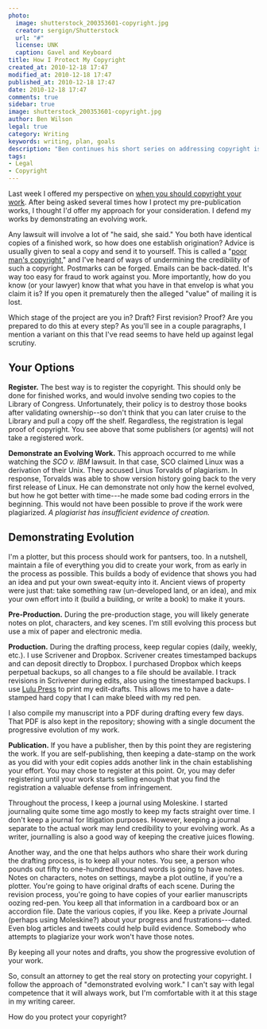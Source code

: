 ```yaml
---
photo:
  image: shutterstock_200353601-copyright.jpg
  creator: sergign/Shutterstock
  url: "#"
  license: UNK
  caption: Gavel and Keyboard
title: How I Protect My Copyright
created_at: 2010-12-18 17:47
modified_at: 2010-12-18 17:47
published_at: 2010-12-18 17:47
date: 2010-12-18 17:47
comments: true
sidebar: true
image: shutterstock_200353601-copyright.jpg
author: Ben Wilson
legal: true
category: Writing
keywords: writing, plan, goals
description: "Ben continues his short series on addressing copyright issues."
tags:
- Legal
- Copyright
---
```

Last week I offered my perspective on [when you should copyright your work](/writing/when-should-you-register-your-work/). After being asked several times how I protect my pre-publication works, I thought I'd offer my approach for your consideration. I defend my works by demonstrating an evolving work.

<!-- more -->

Any lawsuit will involve a lot of "he said, she said." You both have identical copies of a finished work, so how does one establish origination?
Advice is usually given to seal a copy and send it to yourself. This is called a "[poor man's copyright](http://en.wikipedia.org/wiki/Poor_man's_copyright)," and I've heard of ways of undermining the credibility of such a copyright. Postmarks can be forged. Emails can be back-dated. It's way too easy for fraud to work against you. More importantly, how do you know (or your lawyer) know that what you have in that envelop is what you claim it is? If you open it prematurely then the alleged "value" of mailing it is lost.

Which stage of the project are you in? Draft? First revision? Proof? Are you prepared to do this at every step? As you'll see in a couple paragraphs, I mention a variant on this that I've read seems to have held up against legal scrutiny.

Your Options
---------

**Register.** The best way is to register the copyright. This should only be done for finished works, and would involve sending two copies to the Library of Congress. Unfortunately, their policy is to destroy those books after validating ownership--so don't think that you can later cruise to the Library and pull a copy off the shelf. Regardless, the registration is legal proof of copyright. You see above that some publishers (or agents) will not take a registered work.

**Demonstrate an Evolving Work.** This approach occurred to me while watching the *SCO v. IBM* lawsuit. In that case, SCO claimed Linux was a derivation of their Unix. They accused Linus Torvalds of plagiarism. In response, Torvalds was able to show version history going back to the very first release of Linux. He can demonstrate not only how the kernel evolved, but how he got better with time---he made some bad coding errors in the beginning. This would not have been possible to prove if the work were plagiarized. *A plagiarist has insufficient evidence of creation.*

Demonstrating Evolution
--------------------

I'm a plotter, but this process should work for pantsers, too. In a nutshell, maintain a file of everything you did to create your work, from as early in the process as possible. This builds a body of evidence that shows you had an idea and put your own sweat-equity into it. Ancient views of property were just that: take something raw (un-developed land, or an idea), and mix your own effort into it (build a building, or write a book) to make it yours.

**Pre-Production.**  During the pre-production stage, you will likely generate notes on plot, characters, and key scenes. I'm still evolving this process but use a mix of paper and electronic media.

**Production.** During the drafting process, keep regular copies (daily, weekly, etc.). I use Scrivener and Dropbox. Scrivener creates timestamped backups and can deposit directly to Dropbox. I purchased Dropbox which keeps perpetual backups, so all changes to a file should be available. I track revisions in Scrivener during edits, also using the timestamped backups. I use [Lulu Press](http://www.lulu.com/) to print my edit-drafts. This allows me to have a date-stamped hard copy that I can make bleed with my red pen.

I also compile my manuscript into a PDF during drafting every few days. That PDF is also kept in the repository; showing with a single document the progressive evolution of my work.

**Publication.** If you have a publisher, then by this point they are registering the work. If you are self-publishing, then keeping a date-stamp on the work as you did with your edit copies adds another link in the chain establishing your effort. You may chose to register at this point. Or, you may defer registering until your work starts selling enough that you find the registration a valuable defense from infringement.

Throughout the process, I keep a journal using Moleskine. I started journaling quite some time ago mostly to keep my facts straight over time. I don't keep a journal for litigation purposes. However, keeping a journal separate to the actual work may lend credibility to your evolving work. As a writer, journalling is also a good way of keeping the creative juices flowing.

Another way, and the one that helps authors who share their work during the drafting process, is to keep all your notes. You see, a person who pounds out fifty to one-hundred thousand words is going to have notes. Notes on characters, notes on settings, maybe a plot outline, if you're a plotter. You're going to have original drafts of each scene. During the revision process, you're going to have copies of your earlier manuscripts oozing red-pen. You keep all that information in a cardboard box or an accordion file. Date the various copies, if you like. Keep a private Journal (perhaps using Moleskine?) about your progress and frustrations---dated. Even blog articles and tweets could help build evidence. Somebody who attempts to plagiarize your work won't have those notes.

<div class="alert alert-info alert-block">
By keeping all your notes and drafts, you show the progressive evolution of your work.
</div>

So, consult an attorney to get the real story on protecting your copyright. I follow the approach of "demonstrated evolving work." I can't say with legal competence that it will always work, but I'm comfortable with it at this stage in my writing career.

How do you protect your copyright?
